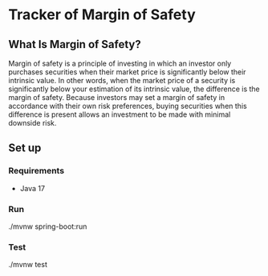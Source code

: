 # Tracker of Margin of Safety

## What Is Margin of Safety?
Margin of safety is a principle of investing in which an investor only purchases securities when their market price is significantly below their intrinsic value. In other words, when the market price of a security is significantly below your estimation of its intrinsic value, the difference is the margin of safety. Because investors may set a margin of safety in accordance with their own risk preferences, buying securities when this difference is present allows an investment to be made with minimal downside risk.

## Set up

### Requirements
* Java 17

### Run
./mvnw spring-boot:run

### Test
./mvnw test
